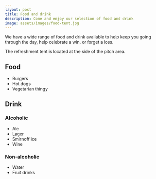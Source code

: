 ```yaml
---
layout: post
title: Food and drink
description: Come and enjoy our selection of food and drink 
image: assets/images/food-tent.jpg
---
```


We have a wide range of food and drink available to help keep you going through the day, help celebrate a win, or forget a loss.

The refreshment tent is located at the side of the pitch area.


## Food 

* Burgers
* Hot dogs
* Vegetarian thingy



## Drink

### Alcoholic

* Ale
* Lager
* Smirnoff ice
* Wine


### Non-alcoholic

* Water
* Fruit drinks

